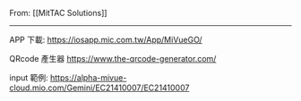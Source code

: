From: [[MitTAC Solutions]]

---

APP 下載: 
https://iosapp.mic.com.tw/App/MiVueGO/

QRcode 產生器
https://www.the-qrcode-generator.com/

input 範例:
https://alpha-mivue-cloud.mio.com/Gemini/EC21410007/EC21410007



